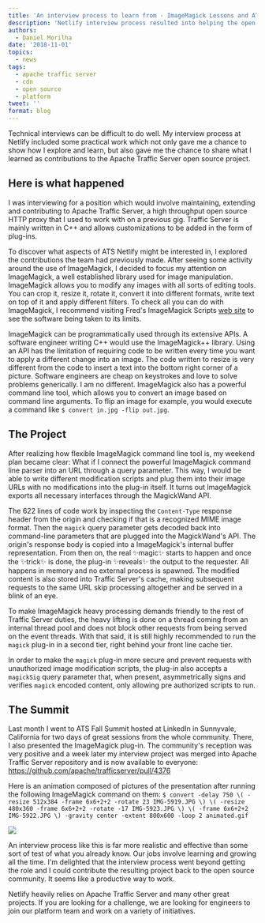 ```yaml
---
title: 'An interview process to learn from - ImageMagick Lessons and ATS contributions'
description: 'Netlify interview process resulted into helping the open source community.'
authors:
  - Daniel Morilha
date: '2018-11-01'
topics:
  - news
tags:
  - apache traffic server
  - cdn
  - open source
  - platform
tweet: ''
format: blog
---
```


Technical interviews can be difficult to do well. My interview process at Netlify included some practical work which not only gave me a chance to show how I explore and learn, but also gave me the chance to share what I learned as contributions to the Apache Traffic Server open source project.

## Here is what happened

I was interviewing for a position which would involve maintaining, extending and contributing to Apache Traffic Server, a high throughput open source HTTP proxy that I used to work with on a previous gig. Traffic Server is mainly written in C++ and allows customizations to be added in the form of plug-ins.

To discover what aspects of ATS Netlify might be interested in, I explored the contributions the team had previously made. After seeing some activity around the use of ImageMagick, I decided to focus my attention on ImageMagick, a well established library used for image manipulation. ImageMagick allows you to modify any images with all sorts of editing tools. You can crop it, resize it, rotate it, convert it into different formats, write text on top of it and apply different filters. To check all you can do with ImageMagick, I recommend visiting Fred's ImageMagick Scripts [web site](http://www.fmwconcepts.com/imagemagick/index.php) to see the software being taken to its limits.

ImageMagick can be programmatically used through its extensive APIs. A software engineer writing C++ would use the ImageMagick++ library. Using an API has the limitation of requiring code to be written every time you want to apply a different change into an image. The code written to resize is very different from the code to insert a text into the bottom right corner of a picture. Software engineers are cheap on keystrokes and love to solve problems generically. I am no different. ImageMagick also has a powerful command line tool, which allows you to convert an image based on command line arguments. To flip an image for example, you would execute a command like `$ convert in.jpg -flip out.jpg`.

## The Project
After realizing how flexible ImageMagick command line tool is, my weekend plan became clear: What if I connect the powerful ImageMagick command line parser into an URL through a query parameter. This way, I would be able to write different modification scripts and plug them into their image URLs with no modifications into the plug-in itself. It turns out ImageMagick exports all necessary interfaces through the MagickWand API.

The 622 lines of code work by inspecting the `Content-Type` response header from the origin and checking if that is a recognized MIME image format. Then the `magick` query parameter gets decoded back into command-line parameters that are plugged into the MagickWand's API. The origin's response body is copied into a ImageMagick's internal buffer representation. From then on, the real ✨magic✨ starts to happen and once the ✨trick✨ is done, the plug-in ✨reveals✨ the output to the requester. All happens in memory and no external process is spawned. The modified content is also stored into Traffic Server's cache, making subsequent requests to the same URL skip processing altogether and be served in a blink of an eye.

To make ImageMagick heavy processing demands friendly to the rest of Traffic Server duties, the heavy lifting is done on a thread coming from an internal thread pool and does not block other requests from being served on the event threads. With that said, it is still highly recommended to run the `magick` plug-in in a second tier, right behind your front line cache tier.

In order to make the `magick` plug-in more secure and prevent requests with unauthorized image modification scripts, the plug-in also accepts a `magickSig` query parameter that, when present, asymmetrically signs and verifies `magick` encoded content, only allowing pre authorized scripts to run.

## The Summit

Last month I went to ATS Fall Summit hosted at LinkedIn in Sunnyvale, California for two days of great sessions from the whole community. There, I also presented the ImageMagick plug-in. The community's reception was very positive and a week later my interview project was merged into Apache Traffic Server repository and is now available to everyone: https://github.com/apache/trafficserver/pull/4376

Here is an animation composed of pictures of the presentation after running the following ImageMagick command on them: `$ convert -delay 750 \( -resize 512x384 -frame 6x6+2+2 -rotate 23 IMG-5919.JPG \) \( -resize 480x360 -frame 6x6+2+2 -rotate -17 IMG-5923.JPG \) \( -frame 6x6+2+2 IMG-5922.JPG \) -gravity center -extent 800x600 -loop 2 animated.gif`

![](https://d2mxuefqeaa7sj.cloudfront.net/s_5889F3722B2486732B0CB8B093349CE059D9F293889B8081FAF0291C59733C30_1540593131510_animated.gif)

An interview process like this is far more realistic and effective than some sort of test of what you already know. Our jobs involve learning and growing all the time. I'm delighted that the interview process went beyond getting the role and I could contribute the resulting project back to the open source community. It seems like a productive way to work.

Netlify heavily relies on Apache Traffic Server and many other great projects. If you are looking for a challenge, we are looking for engineers to join our platform team and work on a variety of initiatives.
